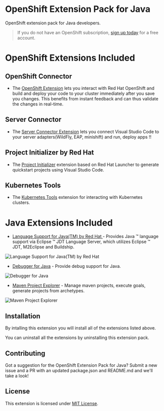 
# OpenShift Extension Pack for Java

OpenShift extension pack for Java developers.

> If you do not have an OpenShift subscription, [sign up today](https://openshift.io/) for a free account.

# OpenShift Extensions Included

## OpenShift Connector

* The [OpenShift Extension](https://marketplace.visualstudio.com/items?itemName=redhat.vscode-openshift-connector) lets you interact with Red Hat OpenShift and build and deploy your code to your cluster immediately after you save you changes. This benefits from instant feedback and can thus validate the changes in real-time.

## Server Connector

* The [Server Connector Extension](https://marketplace.visualstudio.com/items?itemName=redhat.vscode-server-connector) lets you connect Visual Studio Code to your server adapters(WildFly, EAP, minishift) and run, deploy apps !!

## Project Initializer by Red Hat

* The [Project Initializer](https://marketplace.visualstudio.com/items?itemName=redhat.project-initializer) extension based on Red Hat Launcher to generate quickstart projects using Visual Studio Code.

## Kubernetes Tools

* The [Kubernetes Tools](https://marketplace.visualstudio.com/items?itemName=ms-kubernetes-tools.vscode-kubernetes-tools) extension for interacting with Kubernetes clusters.

# Java Extensions Included

- [Language Support for Java(TM) by Red Hat ](https://marketplace.visualstudio.com/items?itemName=redhat.java) - Provides Java ™ language support via Eclipse ™ JDT Language Server, which utilizes Eclipse ™ JDT, M2Eclipse and Buildship.

![Language Support for Java(TM) by Red Hat](https://raw.githubusercontent.com/redhat-developer/vscode-openshift-extension-pack/master/openshift-java/vscode-java.gif)

- [Debugger for Java](https://marketplace.visualstudio.com/items?itemName=vscjava.vscode-java-debug) - Provide debug support for Java.

![Debugger for Java](https://raw.githubusercontent.com/redhat-developer/vscode-openshift-extension-pack/master/openshift-java/vscode-java-debug.gif)

- [Maven Project Explorer](https://marketplace.visualstudio.com/items?itemName=vscjava.vscode-maven) - Manage maven projects, execute goals, generate projects from archetypes.

![Maven Project Explorer](https://raw.githubusercontent.com/redhat-developer/vscode-openshift-extension-pack/master/openshift-java/vscode-maven.gif)


## Installation

By intalling this extension you will install all of the extensions listed above.

You can uninstall all the extensions by uninstalling this extension pack.

## Contributing

Got a suggestion for the OpenShift Extension Pack for Java? Submit a new issue and a PR with an updated package.json and README.md and we'll take a look! 

## License
This extension is licensed under [MIT License](https://github.com/redhat-developer/vscode-openshift-extension-pack/blob/master/openshift-java/LICENSE).
